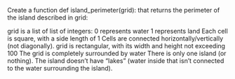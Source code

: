 Create a function def island_perimeter(grid): that returns the perimeter of the island described in grid:

grid is a list of list of integers: 0 represents water 1 represents land Each cell is square, with a side length of 1 Cells are connected horizontally/vertically (not diagonally). grid is rectangular, with its width and height not exceeding 100 The grid is completely surrounded by water There is only one island (or nothing). The island doesn’t have “lakes” (water inside that isn’t connected to the water surrounding the island).
